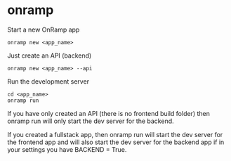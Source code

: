 # onramp

Start a new OnRamp app

```
onramp new <app_name>
```

Just create an API (backend)
```
onramp new <app_name> --api
```

Run the development server

```
cd <app_name>
onramp run
```
If you have only created an API (there is no frontend build folder) then onramp run will only start the dev server for the backend.

If you created a fullstack app, then onramp run will start the dev server for the frontend app and will also start the dev server for the backend app if in your settings you have BACKEND = True.
